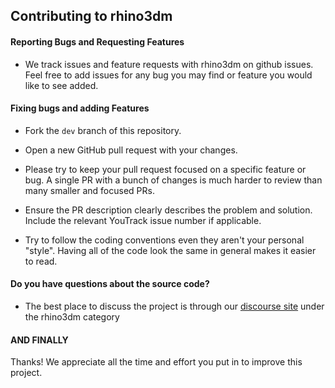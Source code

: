 ## Contributing to rhino3dm

#### Reporting Bugs and Requesting Features

* We track issues and feature requests with rhino3dm on github issues. Feel free to add issues for any bug you may find or feature you would like to see added.

#### Fixing bugs and adding Features

* Fork the `dev` branch of this repository.
  
* Open a new GitHub pull request with your changes.

* Please try to keep your pull request focused on a specific feature or bug. A single PR with a bunch of changes is much harder to review than many smaller and focused PRs.

* Ensure the PR description clearly describes the problem and solution. Include the relevant YouTrack issue number if applicable.

* Try to follow the coding conventions even they aren't your personal "style". Having all of the code look the same in general makes it easier to read.

#### Do you have questions about the source code?

* The best place to discuss the project is through our [discourse site](https://discourse.mcneel.com/c/serengeti/rhino3dm) under the rhino3dm category

#### AND FINALLY

Thanks! We appreciate all the time and effort you put in to improve this project.
